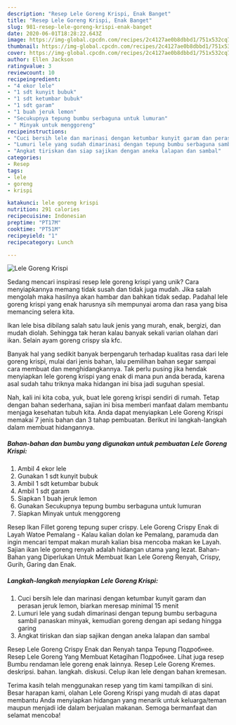 ```yaml
---
description: "Resep Lele Goreng Krispi, Enak Banget"
title: "Resep Lele Goreng Krispi, Enak Banget"
slug: 981-resep-lele-goreng-krispi-enak-banget
date: 2020-06-01T18:28:22.643Z
image: https://img-global.cpcdn.com/recipes/2c4127ae0b8dbbd1/751x532cq70/lele-goreng-krispi-foto-resep-utama.jpg
thumbnail: https://img-global.cpcdn.com/recipes/2c4127ae0b8dbbd1/751x532cq70/lele-goreng-krispi-foto-resep-utama.jpg
cover: https://img-global.cpcdn.com/recipes/2c4127ae0b8dbbd1/751x532cq70/lele-goreng-krispi-foto-resep-utama.jpg
author: Ellen Jackson
ratingvalue: 3
reviewcount: 10
recipeingredient:
- "4 ekor lele"
- "1 sdt kunyit bubuk"
- "1 sdt ketumbar bubuk"
- "1 sdt garam"
- "1 buah jeruk lemon"
- "Secukupnya tepung bumbu serbaguna untuk lumuran"
- " Minyak untuk menggoreng"
recipeinstructions:
- "Cuci bersih lele dan marinasi dengan ketumbar kunyit garam dan perasan jeruk lemon, biarkan meresap minimal 15 menit"
- "Lumuri lele yang sudah dimarinasi dengan tepung bumbu serbaguna sambil panaskan minyak, kemudian goreng dengan api sedang hingga garing"
- "Angkat tiriskan dan siap sajikan dengan aneka lalapan dan sambal"
categories:
- Resep
tags:
- lele
- goreng
- krispi

katakunci: lele goreng krispi 
nutrition: 291 calories
recipecuisine: Indonesian
preptime: "PT17M"
cooktime: "PT51M"
recipeyield: "1"
recipecategory: Lunch

---
```



![Lele Goreng Krispi](https://img-global.cpcdn.com/recipes/2c4127ae0b8dbbd1/751x532cq70/lele-goreng-krispi-foto-resep-utama.jpg)

Sedang mencari inspirasi resep lele goreng krispi yang unik? Cara menyiapkannya memang tidak susah dan tidak juga mudah. Jika salah mengolah maka hasilnya akan hambar dan bahkan tidak sedap. Padahal lele goreng krispi yang enak harusnya sih mempunyai aroma dan rasa yang bisa memancing selera kita.

Ikan lele bisa dibilang salah satu lauk jenis yang murah, enak, bergizi, dan mudah diolah. Sehingga tak heran kalau banyak sekali varian olahan dari ikan. Selain ayam goreng crispy sla kfc.

Banyak hal yang sedikit banyak berpengaruh terhadap kualitas rasa dari lele goreng krispi, mulai dari jenis bahan, lalu pemilihan bahan segar sampai cara membuat dan menghidangkannya. Tak perlu pusing jika hendak menyiapkan lele goreng krispi yang enak di mana pun anda berada, karena asal sudah tahu triknya maka hidangan ini bisa jadi suguhan spesial.


Nah, kali ini kita coba, yuk, buat lele goreng krispi sendiri di rumah. Tetap dengan bahan sederhana, sajian ini bisa memberi manfaat dalam membantu menjaga kesehatan tubuh kita. Anda dapat menyiapkan Lele Goreng Krispi memakai 7 jenis bahan dan 3 tahap pembuatan. Berikut ini langkah-langkah dalam membuat hidangannya.

<!--inarticleads1-->

##### Bahan-bahan dan bumbu yang digunakan untuk pembuatan Lele Goreng Krispi:

1. Ambil 4 ekor lele
1. Gunakan 1 sdt kunyit bubuk
1. Ambil 1 sdt ketumbar bubuk
1. Ambil 1 sdt garam
1. Siapkan 1 buah jeruk lemon
1. Gunakan Secukupnya tepung bumbu serbaguna untuk lumuran
1. Siapkan  Minyak untuk menggoreng


Resep Ikan Fillet goreng tepung super crispy. Lele Goreng Crispy Enak di Layah Watoe Pemalang - Kalau kalian dolan ke Pemalang, paramuda dan ingin mencari tempat makan murah kalian bisa mencoba makan ke Layah. Sajian ikan lele goreng renyah adalah hidangan utama yang lezat. Bahan-Bahan yang Diperlukan Untuk Membuat Ikan Lele Goreng Renyah, Crispy, Gurih, Garing dan Enak. 

<!--inarticleads2-->

##### Langkah-langkah menyiapkan Lele Goreng Krispi:

1. Cuci bersih lele dan marinasi dengan ketumbar kunyit garam dan perasan jeruk lemon, biarkan meresap minimal 15 menit
1. Lumuri lele yang sudah dimarinasi dengan tepung bumbu serbaguna sambil panaskan minyak, kemudian goreng dengan api sedang hingga garing
1. Angkat tiriskan dan siap sajikan dengan aneka lalapan dan sambal


Resep Lele Goreng Crispy Enak dan Renyah tanpa Tepung Подробнее. Resep Lele Goreng Yang Membuat Ketagihan Подробнее. Lihat juga resep Bumbu rendaman lele goreng enak lainnya. Resep Lele Goreng Kremes. deskripsi. bahan. langkah. diskusi. Celup ikan lele dengan bahan kremesan. 

Terima kasih telah menggunakan resep yang tim kami tampilkan di sini. Besar harapan kami, olahan Lele Goreng Krispi yang mudah di atas dapat membantu Anda menyiapkan hidangan yang menarik untuk keluarga/teman maupun menjadi ide dalam berjualan makanan. Semoga bermanfaat dan selamat mencoba!
